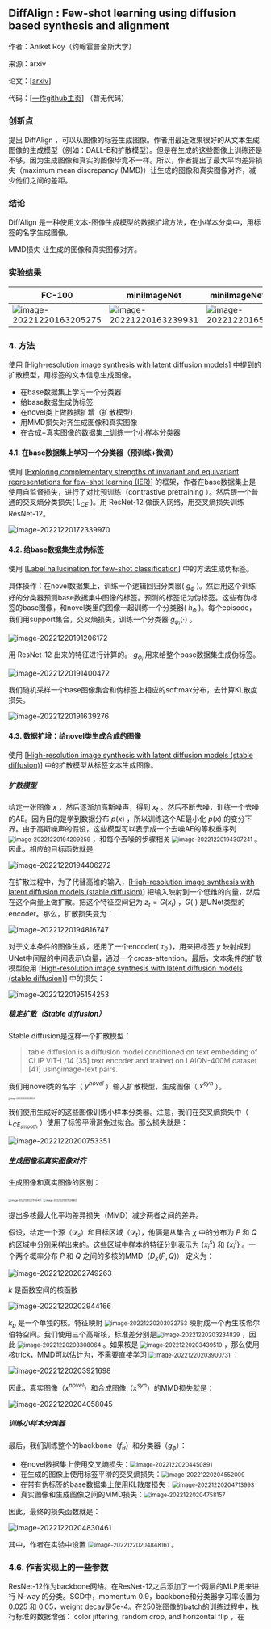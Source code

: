 ## DiffAlign : Few-shot learning using diffusion based synthesis and alignment

作者：Aniket Roy（约翰霍普金斯大学）

来源：arxiv

论文：[[arxiv](https://arxiv.org/pdf/2212.05404)]

代码：[[一作github主页](https://github.com/aniket004)] （暂无代码）



### 创新点

提出 DiffAlign ，可以从图像的标签生成图像。作者用最近效果很好的从文本生成图像的生成模型（例如：DALL-E和扩散模型）。但是在生成的这些图像上训练还是不够，因为生成图像和真实的图像毕竟不一样。所以，作者提出了最大平均差异损失（maximum mean discrepancy (MMD)）让生成的图像和真实图像对齐，减少他们之间的差距。

### 结论

DiffAlign 是一种使用文本-图像生成模型的数据扩增方法，在小样本分类中，用标签的名字生成图像。

MMD损失 让生成的图像和真实图像对齐。

### 实验结果

| FC-100                                                       | miniImageNet                                                 | miniImageNet →CUB                                            | 损失消融实验                                                 |
| ------------------------------------------------------------ | ------------------------------------------------------------ | ------------------------------------------------------------ | ------------------------------------------------------------ |
| ![image-20221220163205275](./pic/image-20221220163205275.png) | <img src="./pic/image-20221220163239931.png" alt="image-20221220163239931"  /> | ![image-20221220165314855](./pic/image-20221220165314855.png) | <img src="./pic/image-20221220163432904.png" alt="image-20221220163432904"  /> |

### 4. 方法

使用 [[High-resolution image synthesis with latent diffusion models](https://openaccess.thecvf.com/content/CVPR2022/papers/Rombach_High-Resolution_Image_Synthesis_With_Latent_Diffusion_Models_CVPR_2022_paper.pdf)] 中提到的扩散模型，用标签的文本信息生成图像。

- 在base数据集上学习一个分类器
- 给base数据生成伪标签
- 在novel类上做数据扩增（扩散模型）
- 用MMD损失对齐生成图像和真实图像
- 在合成+真实图像的数据集上训练一个小样本分类器

#### 4.1. 在base数据集上学习一个分类器（预训练+微调）

使用 [[Exploring complementary strengths of invariant and equivariant representations for few-shot learning (IER)](https://openaccess.thecvf.com/content/CVPR2021/papers/Rizve_Exploring_Complementary_Strengths_of_Invariant_and_Equivariant_Representations_for_Few-Shot_CVPR_2021_paper.pdf)] 的框架，作者在base数据集上是使用自监督损失，进行了对比预训练（contrastive pretraining ）。然后跟一个普通的交叉熵分类损失( $L_{CE}$ )。用 ResNet-12 做嵌入网络，用交叉熵损失训练 ResNet-12。

![image-20221220172339970](./pic/image-20221220172339970.png)

#### 4.2. 给base数据集生成伪标签

使用 [[Label hallucination for few-shot classification](https://ojs.aaai.org/index.php/AAAI/article/view/20659/20418)] 中的方法生成伪标签。

具体操作：在novel数据集上，训练一个逻辑回归分类器( $g_{\phi}$ )。然后用这个训练好的分类器预测base数据集中图像的标签。预测的标签记为伪标签。这些有伪标签的base图像，和novel类里的图像一起训练一个分类器( $h_{\phi}$ )。每个episode，我们用support集合，交叉熵损失，训练一个分类器 $g_{\phi_i}(\cdot)$ 。

![image-20221220191206172](./pic/image-20221220191206172.png)

用 ResNet-12 出来的特征进行计算的。 $g_{\phi_i}$ 用来给整个base数据集生成伪标签。

![image-20221220191400472](./pic/image-20221220191400472.png)

我们随机采样一个base图像集合和伪标签上相应的softmax分布，去计算KL散度损失。

![image-20221220191639276](./pic/image-20221220191639276.png)

#### 4.3. 数据扩增：给novel类生成合成的图像

使用 [[High-resolution image synthesis with latent diffusion models (stable diffusion)](https://openaccess.thecvf.com/content/CVPR2022/papers/Rombach_High-Resolution_Image_Synthesis_With_Latent_Diffusion_Models_CVPR_2022_paper.pdf)] 中的扩散模型从标签文本生成图像。

##### 扩散模型

给定一张图像 $x$ ，然后逐渐加高斯噪声，得到 $x_t$ 。然后不断去噪，训练一个去噪的AE。因为目的是学到数据分布 $p(x)$ ，所以训练这个AE最小化 $p(x)$ 的变分下界。由于高斯噪声的假设，这些模型可以表示成一个去噪AE的等权重序列 <img src="./pic/image-20221220194209259.png" alt="image-20221220194209259" style="zoom:80%;" /> ，和每个去噪的步骤相关 <img src="./pic/image-20221220194307241.png" alt="image-20221220194307241" style="zoom:80%;" /> 。因此，相应的目标函数就是

![image-20221220194406272](./pic/image-20221220194406272.png)

在扩散过程中，为了代替高维的输入，[[High-resolution image synthesis with latent diffusion models (stable diffusion)](https://openaccess.thecvf.com/content/CVPR2022/papers/Rombach_High-Resolution_Image_Synthesis_With_Latent_Diffusion_Models_CVPR_2022_paper.pdf)] 把输入映射到一个低维的向量，然后在这个向量上做扩散。把这个特征空间记为 $z_t = G(x_t)$ ，$G(\cdot)$ 是UNet类型的encoder。那么，扩散损失变为：

![image-20221220194816747](./pic/image-20221220194816747.png)

对于文本条件的图像生成，还用了一个encoder( $\tau_{\theta}$ )，用来把标签 $y$ 映射成到UNet中间层的中间表示\向量，通过一个cross-attention。最后，文本条件的扩散模型使用 [[High-resolution image synthesis with latent diffusion models (stable diffusion)](https://openaccess.thecvf.com/content/CVPR2022/papers/Rombach_High-Resolution_Image_Synthesis_With_Latent_Diffusion_Models_CVPR_2022_paper.pdf)] 中的损失：

![image-20221220195154253](./pic/image-20221220195154253.png)

##### 稳定扩散（Stable diffusion）

Stable diffusion是这样一个扩散模型：

> table diffusion is a diffusion model conditioned on text embedding of CLIP ViT-L/14 [35] text encoder and trained on LAION-400M dataset [41] usingimage-text pairs. 

我们用novel类的名字（ $y^{novel}$ ）输入扩散模型，生成图像（ $x^{syn}$ ）。

<img src="./pic/image-20221220200429204.png" alt="image-20221220200429204" style="zoom: 25%;" />

我们使用生成好的这些图像训练小样本分类器。注意，我们在交叉熵损失中（ $L_{CE_{smooth}}$ ）使用了标签平滑避免过拟合。那么损失就是：

![image-20221220200753351](./pic/image-20221220200753351.png)

##### 生成图像和真实图像对齐

生成图像和真实图像的区别：

<img src="./pic/image-20221220201146491.png" alt="image-20221220201146491" style="zoom:33%;" />

<img src="./pic/image-20221220201528863.png" alt="image-20221220201528863" style="zoom:33%;" />

提出多核最大化平均差异损失（MMD）减少两者之间的差异。

假设，给定一个源（$\mathcal{D}_s$）和目标区域（$\mathcal{D}_t$），他俩是从集合 $\chi$ 中的分布为 $P$ 和 $Q$ 的区域中分别采样出来的。这些区域中样本的特征分别表示为 $\{x^s_i\}$ 和 $\{x^t_i\}$ 。一个两个概率分布 $P$ 和 $Q$ 之间的多核的MMD（$D_k(P,Q)$） 定义为：

![image-20221220202749263](./pic/image-20221220202749263.png)

 $k$ 是函数空间的核函数

![image-20221220202944166](./pic/image-20221220202944166.png)

 $k_p$ 是一个单独的核。特征映射 <img src="./pic/image-20221220203032753.png" alt="image-20221220203032753" style="zoom:80%;" /> 映射成一个再生核希尔伯特空间。我们使用三个高斯核，标准差分别是<img src="./pic/image-20221220203234829.png" alt="image-20221220203234829" style="zoom:80%;" /> ，因此 <img src="./pic/image-20221220203308064.png" alt="image-20221220203308064" style="zoom:80%;" /> 。如果核是 <img src="./pic/image-20221220203439510.png" alt="image-20221220203439510" style="zoom:80%;" /> ，那么使用核trick，MMD可以估计为，不需要直接学习 <img src="./pic/image-20221220203900731.png" alt="image-20221220203900731" style="zoom:80%;" /> ：

![image-20221220203921698](./pic/image-20221220203921698.png)

因此，真实图像（$x^{novel}$）和合成图像（$x^{syn}$）的MMD损失就是：

![image-20221220204058045](./pic/image-20221220204058045.png)

##### 训练小样本分类器

最后，我们训练整个的backbone（$f_{\theta}$）和分类器（$g_{\phi}$）：

- 在novel数据集上使用交叉熵损失：<img src="./pic/image-20221220204450891.png" alt="image-20221220204450891" style="zoom:80%;" /> 
- 在生成的图像上使用标签平滑的交叉熵损失：<img src="./pic/image-20221220204552009.png" alt="image-20221220204552009" style="zoom:80%;" /> 
- 在带有伪标签的base数据集上使用KL散度损失：<img src="./pic/image-20221220204713993.png" alt="image-20221220204713993" style="zoom:80%;" /> 
- 真实图像和生成图像之间的MMD损失：<img src="./pic/image-20221220204758157.png" alt="image-20221220204758157" style="zoom:80%;" /> 

因此，最终的损失函数就是：

![image-20221220204830461](./pic/image-20221220204830461.png)

其中，作者在实验中设置 <img src="./pic/image-20221220204848161.png" alt="image-20221220204848161" style="zoom:80%;" /> 。

### 4.6. 作者实现上的一些参数

ResNet-12作为backbone网络。在ResNet-12之后添加了一个两层的MLP用来进行 N-way 的分类。SGD中，momentum 0.9，backbone和分类器学习率设置为 0.025 和 0.05，weight decay是5e-4。在250张图像的batch的训练过程中，执行标准的数据增强： color jittering, random crop, and horizontal flip ，在